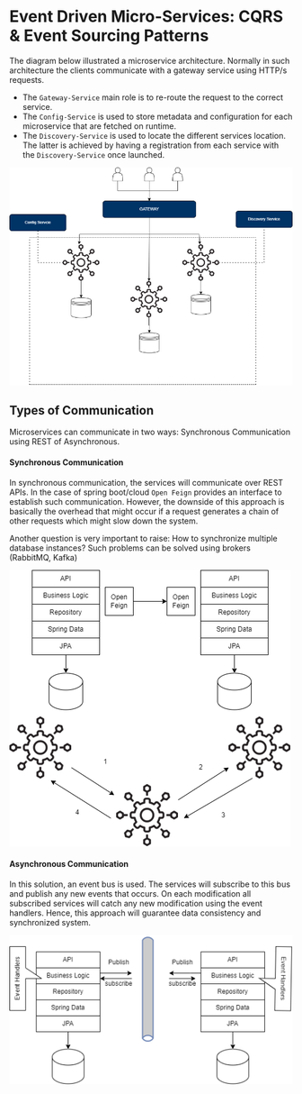# Event Driven Micro-Services: CQRS & Event Sourcing Patterns



The diagram below illustrated a microservice architecture. Normally in such architecture the clients communicate with a gateway service using HTTP/s requests. 

* The `Gateway-Service` main role is to re-route the request to the correct service.
* The `Config-Service` is used to store metadata and configuration for each microservice that are fetched on runtime.
* The `Discovery-Service` is used to locate the different services location. The latter is achieved by having a registration from each service with the `Discovery-Service` once launched.

![microservie-architecture.drawio](.\images\microservie-architecture.drawio.png)

## Types of Communication

Microservices can communicate in two ways: Synchronous Communication using REST of Asynchronous.

#### Synchronous Communication

 In synchronous communication, the services will communicate over REST APIs. In the case of spring boot/cloud `Open Feign` provides an interface to establish such communication. However, the downside of this approach is basically the overhead that might occur if a request generates a chain of other requests which might slow down the system.

Another question is very important to raise: How to synchronize multiple database instances? Such problems can be solved using brokers (RabbitMQ, Kafka)

![synchronous-communication.drawio](.\images\synchronous-communication.drawio.png)

#### Asynchronous Communication

In this solution, an event bus is used. The services will subscribe to this bus and publish any new events that occurs. On each modification all subscribed services will catch any new modification using the event handlers. Hence, this approach will guarantee data consistency and synchronized system.

![synchronous-communication.drawio](.\images\asynchronous-communication.drawio.png)

